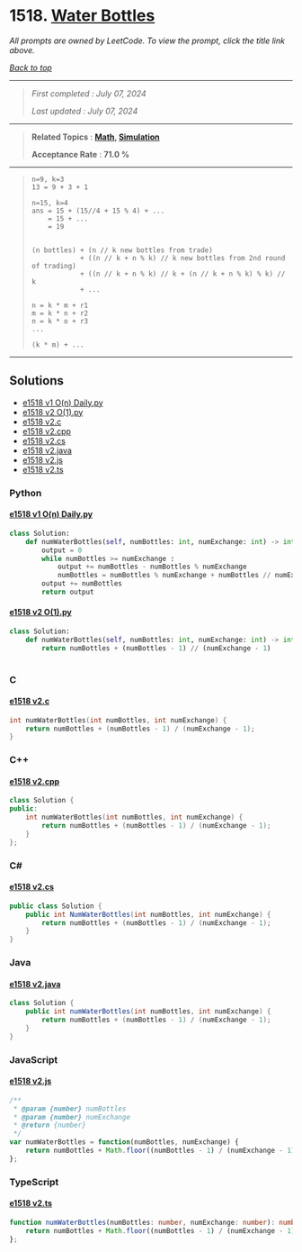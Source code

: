 # 1518. [Water Bottles](<https://leetcode.com/problems/water-bottles>)

*All prompts are owned by LeetCode. To view the prompt, click the title link above.*

*[Back to top](<../README.md>)*

------

> *First completed : July 07, 2024*
>
> *Last updated : July 07, 2024*

------

> **Related Topics** : **[Math](<by_topic/Math.md>), [Simulation](<by_topic/Simulation.md>)**
>
> **Acceptance Rate** : **71.0 %**

------

> ```
> n=9, k=3
> 13 = 9 + 3 + 1
> 
> n=15, k=4
> ans = 15 + (15//4 + 15 % 4) + ...
>     = 15 + ...
>     = 19
>     
> ```
> 
> 
> ```
> (n bottles) + (n // k new bottles from trade) 
>             + ((n // k + n % k) // k new bottles from 2nd round of trading)
>             + ((n // k + n % k) // k + (n // k + n % k) % k) // k
>             + ...
> 
> n = k * m + r1
> m = k * n + r2
> n = k * o + r3
> ...
> 
> (k * m) + ...
> ```

------

## Solutions

- [e1518 v1 O(n) Daily.py](<../my-submissions/e1518 v1 O(n) Daily.py>)
- [e1518 v2 O(1).py](<../my-submissions/e1518 v2 O(1).py>)
- [e1518 v2.c](<../my-submissions/e1518 v2.c>)
- [e1518 v2.cpp](<../my-submissions/e1518 v2.cpp>)
- [e1518 v2.cs](<../my-submissions/e1518 v2.cs>)
- [e1518 v2.java](<../my-submissions/e1518 v2.java>)
- [e1518 v2.js](<../my-submissions/e1518 v2.js>)
- [e1518 v2.ts](<../my-submissions/e1518 v2.ts>)
### Python
#### [e1518 v1 O(n) Daily.py](<../my-submissions/e1518 v1 O(n) Daily.py>)
```Python
class Solution:
    def numWaterBottles(self, numBottles: int, numExchange: int) -> int:
        output = 0
        while numBottles >= numExchange :
            output += numBottles - numBottles % numExchange
            numBottles = numBottles % numExchange + numBottles // numExchange
        output += numBottles
        return output
```

#### [e1518 v2 O(1).py](<../my-submissions/e1518 v2 O(1).py>)
```Python
class Solution:
    def numWaterBottles(self, numBottles: int, numExchange: int) -> int:
        return numBottles + (numBottles - 1) // (numExchange - 1)
    
```

### C
#### [e1518 v2.c](<../my-submissions/e1518 v2.c>)
```C
int numWaterBottles(int numBottles, int numExchange) {
    return numBottles + (numBottles - 1) / (numExchange - 1);
}
```

### C++
#### [e1518 v2.cpp](<../my-submissions/e1518 v2.cpp>)
```C++
class Solution {
public:
    int numWaterBottles(int numBottles, int numExchange) {
        return numBottles + (numBottles - 1) / (numExchange - 1);
    }
};
```

### C#
#### [e1518 v2.cs](<../my-submissions/e1518 v2.cs>)
```C#
public class Solution {
    public int NumWaterBottles(int numBottles, int numExchange) {
        return numBottles + (numBottles - 1) / (numExchange - 1);
    }
}
```

### Java
#### [e1518 v2.java](<../my-submissions/e1518 v2.java>)
```Java
class Solution {
    public int numWaterBottles(int numBottles, int numExchange) {
        return numBottles + (numBottles - 1) / (numExchange - 1);
    }
}
```

### JavaScript
#### [e1518 v2.js](<../my-submissions/e1518 v2.js>)
```JavaScript
/**
 * @param {number} numBottles
 * @param {number} numExchange
 * @return {number}
 */
var numWaterBottles = function(numBottles, numExchange) {
    return numBottles + Math.floor((numBottles - 1) / (numExchange - 1));
};
```

### TypeScript
#### [e1518 v2.ts](<../my-submissions/e1518 v2.ts>)
```TypeScript
function numWaterBottles(numBottles: number, numExchange: number): number {
    return numBottles + Math.floor((numBottles - 1) / (numExchange - 1));
};
```

